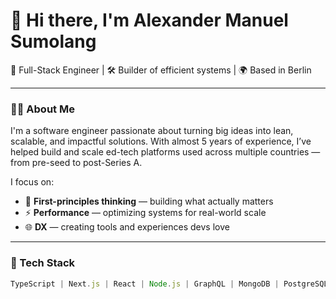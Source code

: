 # 👋 Hi there, I'm Alexander Manuel Sumolang

🚀 Full-Stack Engineer | 🛠️ Builder of efficient systems | 🌍 Based in Berlin

---

### 👨‍💻 About Me

I'm a software engineer passionate about turning big ideas into lean, scalable, and impactful solutions. With almost 5 years of experience, I’ve helped build and scale ed-tech platforms used across multiple countries — from pre-seed to post-Series A.

I focus on:
- 🧠 **First-principles thinking** — building what actually matters
- ⚡ **Performance** — optimizing systems for real-world scale
- 🌐 **DX** — creating tools and experiences devs love

---

### 🔧 Tech Stack

```ts
TypeScript | Next.js | React | Node.js | GraphQL | MongoDB | PostgreSQL | AWS | Redis | Docker | TailwindCSS
